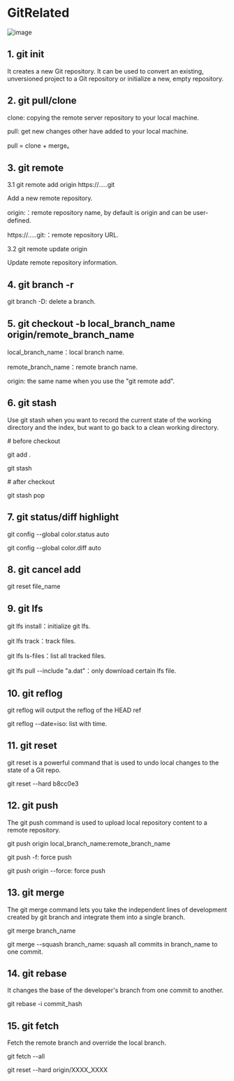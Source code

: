# GitRelated

![image](https://user-images.githubusercontent.com/61017530/204445074-7bc97a94-9dd9-418d-b405-05e53070f2db.png)


## 1. git init

It creates a new Git repository. It can be used to convert an existing, unversioned project to a Git repository or initialize a new, empty repository. 


## 2. git pull/clone

clone: copying the remote server repository to your local machine. 

pull: get new changes other have added to your local machine.

pull = clone + merge。


## 3. git remote 

3.1 git remote add origin https://.....git

Add a new remote repository.

origin:：remote repository name, by default is origin and can be user-defined.

https://.....git:：remote repository URL.

3.2 git remote update origin

Update remote repository information.


## 4. git branch -r

git branch -D: delete a branch.


## 5. git checkout -b local_branch_name origin/remote_branch_name

local_branch_name：local branch name.

remote_branch_name：remote branch name.

origin: the same name when you use the "git remote add".


## 6. git stash

Use git stash when you want to record the current state of the working directory and the index, but want to go back to a clean working directory.

\# before checkout

git add .

git stash

\# after checkout

git stash pop



## 7. git status/diff highlight

git config --global color.status auto

git config --global color.diff auto 


## 8. git cancel add

git reset file_name


## 9. git lfs

git lfs install：initialize git lfs.

git lfs track：track files.

git lfs ls-files：list all tracked files.

git lfs pull --include "a.dat"：only download certain lfs file.


## 10. git reflog

git reflog will output the reflog of the HEAD ref

git reflog --date=iso: list with time.


## 11. git reset 

git reset is a powerful command that is used to undo local changes to the state of a Git repo.

git reset --hard b8cc0e3


## 12. git push

The git push command is used to upload local repository content to a remote repository.

git push origin local_branch_name:remote_branch_name

git push -f: force push

git push origin --force: force push

## 13. git merge 

The git merge command lets you take the independent lines of development created by git branch and integrate them into a single branch.

git merge branch_name

git merge --squash branch_name: squash all commits in branch_name to one commit.


## 14. git rebase 

It changes the base of the developer's branch from one commit to another.

git rebase -i commit_hash


## 15. git fetch
Fetch the remote branch and override the local branch.

git fetch --all

git reset --hard origin/XXXX_XXXX
